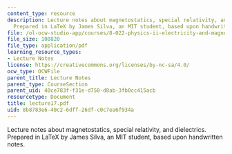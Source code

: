 ```yaml
---
content_type: resource
description: Lecture notes about magnetostatics, special relativity, and dielectrics.
  Prepared in LaTeX by James Silva, an MIT student, based upon handwritten notes.
file: /ol-ocw-studio-app/courses/8-022-physics-ii-electricity-and-magnetism-fall-2006/8b8783e640c26dff26dfc0c7ea6f934a_lecture17.pdf
file_size: 108820
file_type: application/pdf
learning_resource_types:
- Lecture Notes
license: https://creativecommons.org/licenses/by-nc-sa/4.0/
ocw_type: OCWFile
parent_title: Lecture Notes
parent_type: CourseSection
parent_uid: 40ce783f-f31e-d750-d8ab-3fb0cc415acb
resourcetype: Document
title: lecture17.pdf
uid: 8b8783e6-40c2-6dff-26df-c0c7ea6f934a
---
```

Lecture notes about magnetostatics, special relativity, and dielectrics. Prepared in LaTeX by James Silva, an MIT student, based upon handwritten notes.